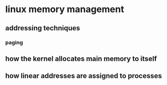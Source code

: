 # linux memory management

## addressing techniques

### paging

## how the kernel allocates main memory to itself

## how linear addresses are assigned to processes
